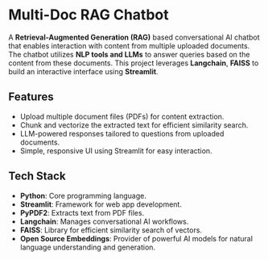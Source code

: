 # Multi-Doc RAG Chatbot

A **Retrieval-Augmented Generation (RAG)** based conversational AI chatbot that enables interaction with content from multiple uploaded documents. The chatbot utilizes **NLP tools and LLMs** to answer queries based on the content from these documents. This project leverages **Langchain**, **FAISS** to build an interactive interface using **Streamlit**.

## Features  
- Upload multiple document files (PDFs) for content extraction.
- Chunk and vectorize the extracted text for efficient similarity search.
- LLM-powered responses tailored to questions from uploaded documents.
- Simple, responsive UI using Streamlit for easy interaction.
  
## Tech Stack  
- **Python**: Core programming language.
- **Streamlit**: Framework for web app development.
- **PyPDF2**: Extracts text from PDF files.
- **Langchain**: Manages conversational AI workflows.
- **FAISS**: Library for efficient similarity search of vectors.
- **Open Source Embeddings**: Provider of powerful AI models for natural language understanding and generation.
  




